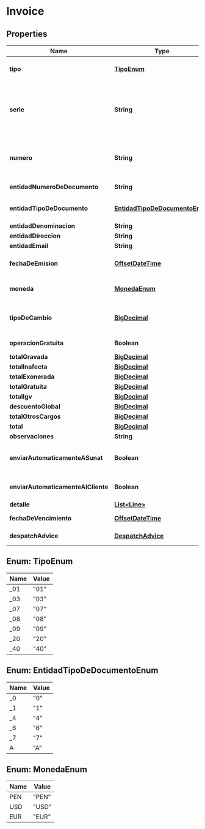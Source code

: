 
# Invoice

## Properties
Name | Type | Description | Notes
------------ | ------------- | ------------- | -------------
**tipo** | [**TipoEnum**](#TipoEnum) | Código de tipo de documento (Catalogo 01). Ejemplos: Boleta&#x3D;03, Factura&#x3D;01 | 
**serie** | **String** | Serie del comprobante. Debe de tener exactamente 4 dígitos. Si es boleta la serie debe empezar con la letra B y si es factura la serie debe empezar con la letra F. El sistema generará una serie automáticamente si la serie y número son nulos |  [optional]
**numero** | **String** | Número del comprobante. Debe de tener mínimo:1 y máximo: 8 dígitos. El sistema generará una serie automáticamente si la serie y número son nulos |  [optional]
**entidadNumeroDeDocumento** | **String** | Número de documento del cliente. Puede ser número de: DNI, RUC, etc. | 
**entidadTipoDeDocumento** | [**EntidadTipoDeDocumentoEnum**](#EntidadTipoDeDocumentoEnum) | Tipo de documento del cliente (Catálogo 06). Ejemplos: DNI&#x3D;1, RUC&#x3D;6 | 
**entidadDenominacion** | **String** | Nombre o Razón Social del cliente. | 
**entidadDireccion** | **String** | Dirección domiciliaria del cliente. |  [optional]
**entidadEmail** | **String** | Correo electrónico del cliente. |  [optional]
**fechaDeEmision** | [**OffsetDateTime**](OffsetDateTime.md) | Fecha de emisión del comprobante. Debe de estar en formato yyyy-MM-ddTHH:MM:SSZ |  [optional]
**moneda** | [**MonedaEnum**](#MonedaEnum) | Moneda en la que emite el comprobante (ISO 4217) - https://en.wikipedia.org/wiki/ISO_4217 | 
**tipoDeCambio** | [**BigDecimal**](BigDecimal.md) | Tipo de cambio de la moneda extranjera. Solo es usado en caso el comprobante es emitido en moneda extrajera. |  [optional]
**operacionGratuita** | **Boolean** | Si la operación es gratuita o no. Usado en caso de donaciones por ejemplo. |  [optional]
**totalGravada** | [**BigDecimal**](BigDecimal.md) | Total de operaciones gravadas. | 
**totalInafecta** | [**BigDecimal**](BigDecimal.md) | Total de operaciones inafectas. | 
**totalExonerada** | [**BigDecimal**](BigDecimal.md) | Total de operaciones exoneradas. | 
**totalGratuita** | [**BigDecimal**](BigDecimal.md) | Total de operaciones gratuitas. | 
**totalIgv** | [**BigDecimal**](BigDecimal.md) | Monto total de IGV. | 
**descuentoGlobal** | [**BigDecimal**](BigDecimal.md) | Descuento Global. |  [optional]
**totalOtrosCargos** | [**BigDecimal**](BigDecimal.md) | Otros Cargos. |  [optional]
**total** | [**BigDecimal**](BigDecimal.md) | Monto total del comprobante. | 
**observaciones** | **String** | Observaciones del comprobante. |  [optional]
**enviarAutomaticamenteASunat** | **Boolean** | true: el comprobante se envia a la SUNAT. false: el comprobante no es enviado a la SUNAT y puede ser editado. |  [optional]
**enviarAutomaticamenteAlCliente** | **Boolean** | Si true: el comprobante se envia al correo especificado en el campo &#39;entidadEmail&#39;. |  [optional]
**detalle** | [**List&lt;Line&gt;**](Line.md) | Lista de productos o servicios. |  [optional]
**fechaDeVencimiento** | [**OffsetDateTime**](OffsetDateTime.md) | Fecha de vencimiento del comprobante. |  [optional]
**despatchAdvice** | [**DespatchAdvice**](DespatchAdvice.md) | Guia de remision asociada al comprobante. |  [optional]


<a name="TipoEnum"></a>
## Enum: TipoEnum
Name | Value
---- | -----
_01 | &quot;01&quot;
_03 | &quot;03&quot;
_07 | &quot;07&quot;
_08 | &quot;08&quot;
_09 | &quot;09&quot;
_20 | &quot;20&quot;
_40 | &quot;40&quot;


<a name="EntidadTipoDeDocumentoEnum"></a>
## Enum: EntidadTipoDeDocumentoEnum
Name | Value
---- | -----
_0 | &quot;0&quot;
_1 | &quot;1&quot;
_4 | &quot;4&quot;
_6 | &quot;6&quot;
_7 | &quot;7&quot;
A | &quot;A&quot;


<a name="MonedaEnum"></a>
## Enum: MonedaEnum
Name | Value
---- | -----
PEN | &quot;PEN&quot;
USD | &quot;USD&quot;
EUR | &quot;EUR&quot;



